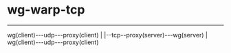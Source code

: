 # wg-warp-tcp
---

wg(client)---udp---proxy(client)
                       |
                       |--tcp--proxy(server)---wg(server)
                       |
wg(client)---udp---proxy(client)


